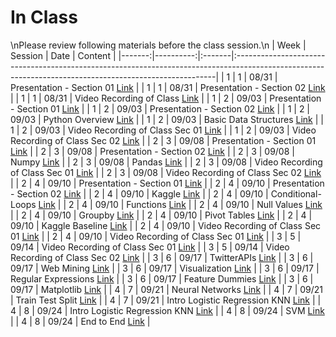 In Class
============================

\nPlease review following materials before the class session.\n
|   Week |   Session | Date   | Content                                                                                                                                                |
|-------:|----------:|:-------|:-------------------------------------------------------------------------------------------------------------------------------------------------------|
|      1 |         1 | 08/31  | Presentation  - Section 01  [Link](https://rpi.box.com/s/g3wsswc1gvqxvamkuxee77eb4qugizvj)                                                             |
|      1 |         1 | 08/31  | Presentation  - Section 02 [Link](https://rpi.box.com/s/qdd5wlo58f5ludkxmb4yd17mgnyc0sbh)                                                              |
|      1 |         1 | 08/31  | Video Recording of Class [Link](https://rensselaer.webex.com/rensselaer/ldr.php?RCID=bfb2ae23c30e4151ba55599a4e0e1d8a)                                 |
|      1 |         2 | 09/03  | Presentation  - Section 01  [Link](https://rpi.box.com/s/g3wsswc1gvqxvamkuxee77eb4qugizvj)                                                             |
|      1 |         2 | 09/03  | Presentation  - Section 02 [Link](https://rpi.box.com/s/qdd5wlo58f5ludkxmb4yd17mgnyc0sbh)                                                              |
|      1 |         2 | 09/03  | Python Overview [Link](../notebooks/01-intro-python/01-python-overview)                                                                                |
|      1 |         2 | 09/03  | Basic Data Structures [Link](../notebooks/01-intro-python/02-datastructures)                                                                           |
|      1 |         2 | 09/03  | Video Recording of Class Sec 01 [Link](https://rensselaer.webex.com/rensselaer/ldr.php?RCID=508048265d664a6f917a44a9bc67cb25)                          |
|      1 |         2 | 09/03  | Video Recording of Class Sec 02 [Link](https://rensselaer.webex.com/recordingservice/sites/rensselaer/recording/play/e18980e944fe42aa847c242e4d0d8ab8) |
|      2 |         3 | 09/08  | Presentation  - Section 01  [Link](https://rpi.box.com/s/g3wsswc1gvqxvamkuxee77eb4qugizvj)                                                             |
|      2 |         3 | 09/08  | Presentation  - Section 02 [Link](https://rpi.box.com/s/qdd5wlo58f5ludkxmb4yd17mgnyc0sbh)                                                              |
|      2 |         3 | 09/08  | Numpy [Link](../notebooks/01-intro-python/03-numpy)                                                                                                    |
|      2 |         3 | 09/08  | Pandas [Link](../notebooks/01-intro-python/04-pandas)                                                                                                  |
|      2 |         3 | 09/08  | Video Recording of Class Sec 01 [Link](https://rensselaer.webex.com/webappng/sites/rensselaer/recording/play/93fa92484195459490e45719d94d4fe6)         |
|      2 |         3 | 09/08  | Video Recording of Class Sec 02 [Link](https://rensselaer.webex.com/recordingservice/sites/rensselaer/recording/play/e8ebc605718049ce99e07f066d7cd25f) |
|      2 |         4 | 09/10  | Presentation  - Section 01  [Link](https://rpi.box.com/s/g3wsswc1gvqxvamkuxee77eb4qugizvj)                                                             |
|      2 |         4 | 09/10  | Presentation  - Section 02 [Link](https://rpi.box.com/s/qdd5wlo58f5ludkxmb4yd17mgnyc0sbh)                                                              |
|      2 |         4 | 09/10  | Kaggle  [Link](https://www.kaggle.com/)                                                                                                                |
|      2 |         4 | 09/10  | Conditional-Loops [Link](../notebooks/02-intro-python/01-conditionals-loops)                                                                           |
|      2 |         4 | 09/10  | Functions [Link](../notebooks/02-intro-python/02-functions)                                                                                            |
|      2 |         4 | 09/10  | Null Values [Link](../notebooks/02-intro-python/03-null-values)                                                                                        |
|      2 |         4 | 09/10  | Groupby  [Link](../notebooks/02-intro-python/04-groupby)                                                                                               |
|      2 |         4 | 09/10  | Pivot Tables [Link](../notebooks/02-intro-python/04-pivottable)                                                                                        |
|      2 |         4 | 09/10  | Kaggle Baseline [Link](../notebooks/02-intro-python/05-kaggle-baseline)                                                                                |
|      2 |         4 | 09/10  | Video Recording of Class Sec 01 [Link](https://rensselaer.webex.com/webappng/sites/rensselaer/recording/play/53d4aef08b534337b8fe077870ee7ec0)         |
|      2 |         4 | 09/10  | Video Recording of Class Sec 01 [Link](https://rensselaer.webex.com/recordingservice/sites/rensselaer/recording/play/7cf2c9cb7fe04c0ba0b4697e96c291dc) |
|      3 |         5 | 09/14  | Video Recording of Class Sec 01 [Link](https://rensselaer.webex.com/rensselaer/ldr.php?RCID=6deccb8602db4a1984a7a0e727dffbbc)                          |
|      3 |         5 | 09/14  | Video Recording of Class Sec 02 [Link](https://rensselaer.webex.com/recordingservice/sites/rensselaer/recording/play/ceeddcf8fdb54ee9a953ed814b4727ab) |
|      3 |         6 | 09/17  | TwitterAPIs [Link](../notebooks/03-viz-api-scraper/01-intro-api-twitter)                                                                               |
|      3 |         6 | 09/17  | Web Mining [Link](../notebooks/03-viz-api-scraper/02-intro-python-webmining)                                                                           |
|      3 |         6 | 09/17  | Visualization [Link](../notebooks/03-viz-api-scraper/03-visualization-python-seaborn)                                                                  |
|      3 |         6 | 09/17  | Regular Expressions [Link](../notebooks/03-viz-api-scraper/04-strings-regular-expressions)                                                             |
|      3 |         6 | 09/17  | Feature Dummies [Link](../notebooks/03-viz-api-scraper/05-features-dummies)                                                                            |
|      3 |         6 | 09/17  | Matplotlib [Link](../notebooks/03-viz-api-scraper/06-matplotlib)                                                                                       |
|      4 |         7 | 09/21  | Neural Networks [Link](../notebooks/04-intro-modeling/01-neural-networks)                                                                              |
|      4 |         7 | 09/21  | Train Test Split [Link](../notebooks/04-intro-modeling/02-train-test-split)                                                                            |
|      4 |         7 | 09/21  | Intro Logistic Regression KNN [Link](../notebooks/04-intro-modeling/03-intro-logistic-knn)                                                             |
|      4 |         8 | 09/24  | Intro Logistic Regression KNN [Link](../notebooks/04-intro-modeling/04-knn)                                                                            |
|      4 |         8 | 09/24  | SVM [Link](../notebooks/04-intro-modeling/05-svm-roc)                                                                                                  |
|      4 |         8 | 09/24  | End to End [Link](../notebooks/book/02_end_to_end_machine_learning_project)                                                                            |